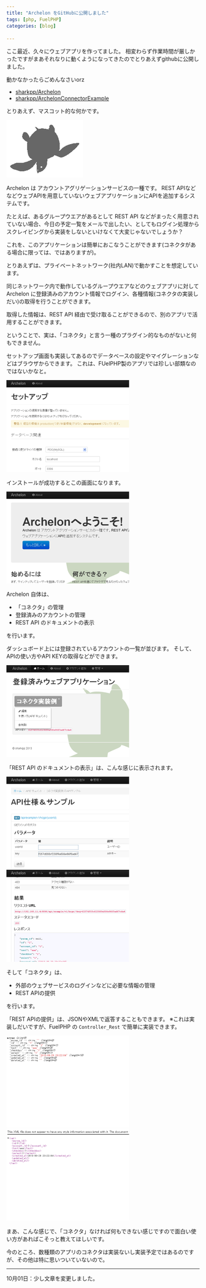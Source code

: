 ```yaml
---
title: "Archelon をGitHubに公開しました"
tags: [php, FuelPHP]
categories: [blog]

---
```


ここ最近、久々にウェブアプリを作ってました。 相変わらず作業時間が厳しかったですがまあそれなりに動くようになってきたのでとりあえずgithubに公開しました。

動かなかったらごめんなさいorz

  * [sharkpp/Archelon][1]
  * [sharkpp/ArchelonConnectorExample][2]

 [1]: https://github.com/sharkpp/Archelon
 [2]: https://github.com/sharkpp/ArchelonConnectorExample

とりあえず、マスコット的な何かです。

![マスコット的な何か][3]

 [3]: /images/2013_0929_archelon.gif

Archelon は アカウントアグリゲーションサービスの一種です。 REST APIなどなどウェブAPIを用意していないウェブアプリケーションにAPIを追加するシステムです。

たとえば、あるグループウエアがあるとして REST API などがまったく用意されていない場合、今日の予定一覧をメールで出したい、としてもログイン処理からスクレイピングから実装をしないといけなくて大変じゃないでしょうか？

これを、このアプリケーションは簡単におこなうことができます(コネクタがある場合に限っては、ではありますが)。

とりあえずは、プライベートネットワーク(社内LAN)で動かすことを想定しています。

同じネットワーク内で動作しているグループウエアなどのウェブアプリに対して Archelon に登録済みのアカウント情報でログイン、各種情報(コネクタの実装しだい)の取得を行うことができます。

取得した情報は、REST API 経由で受け取ることができるので、別のアプリで活用することができます。

ということで、実は、「コネクタ」と言う一種のプラグイン的なものがないと何もできません。

セットアップ画面も実装してあるのでデータベースの設定やマイグレーションなどはブラウザからできます。 これは、FUelPHP製のアプリでは珍しい部類なのではないかなと。

[![Archelon インストール画面][4]][5]

 [4]: /images/2013_0929_archelon_setup.png
 [5]: /images/2013_0929_archelon_setup.jpg

インストールが成功するとこの画面になります。

[![Archelon Welcom画面][6]][7]

 [6]: /images/2013_0929_archelon_welcom.png
 [7]: /images/2013_0929_archelon_welcom.jpg

Archelon 自体は、

  * 「コネクタ」の管理
  * 登録済みのアカウントの管理
  * REST API のドキュメントの表示

を行います。

ダッシュボード上には登録されているアカウントの一覧が並びます。 そして、APIの使い方やAPI KEYの取得などができます。

[![Archelon ダッシュボード画面][8]][9]

 [8]: /images/2013_0929_archelon_dashboard.png
 [9]: /images/2013_0929_archelon_dashboard.jpg

「REST API のドキュメントの表示」は、こんな感じに表示されます。

[![Archelon APIドキュメント画面1][10]][11] [![Archelon APIドキュメント画面2][12]][13]

 [10]: /images/2013_0929_archelon_api_docs1.png
 [11]: /images/2013_0929_archelon_api_docs1.jpg
 [12]: /images/2013_0929_archelon_api_docs2.png
 [13]: /images/2013_0929_archelon_api_docs2.jpg

そして「コネクタ」は、

  * 外部のウェブサービスのログインなどに必要な情報の管理
  * REST APIの提供

を行います。

「REST APIの提供」は、JSONやXMLで返答することもできます。 ※これは実装しだいですが、FuelPHP の `Controller_Rest` で簡単に実装できます。

[![Archelon API結果JSON][14]][15] [![Archelon API結果XML][16]][17]

 [14]: /images/2013_0929_archelon_api_result_json.png
 [15]: /images/2013_0929_archelon_api_result_json.jpg
 [16]: /images/2013_0929_archelon_api_result_xml.png
 [17]: /images/2013_0929_archelon_api_result_xml.jpg

まあ、こんな感じで、「コネクタ」なければ何もできない感じですので面白い使い方があればこそっと教えてほしいです。

今のところ、数種類のアプリのコネクタは実装ないし実装予定ではあるのですが、その他は特に思いついていないので。

* * *

10月01日：少し文章を変更しました。